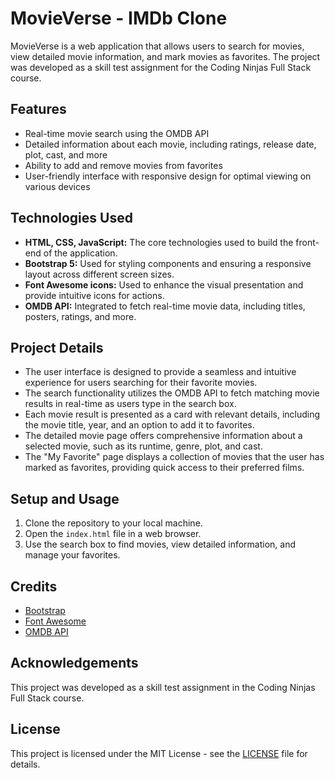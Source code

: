 # MovieVerse - IMDb Clone

MovieVerse is a web application that allows users to search for movies, view detailed movie information, and mark movies as favorites. The project was developed as a skill test assignment for the Coding Ninjas Full Stack course.

## Features

- Real-time movie search using the OMDB API
- Detailed information about each movie, including ratings, release date, plot, cast, and more
- Ability to add and remove movies from favorites
- User-friendly interface with responsive design for optimal viewing on various devices

## Technologies Used

- **HTML, CSS, JavaScript:** The core technologies used to build the front-end of the application.
- **Bootstrap 5:** Used for styling components and ensuring a responsive layout across different screen sizes.
- **Font Awesome icons:** Used to enhance the visual presentation and provide intuitive icons for actions.
- **OMDB API:** Integrated to fetch real-time movie data, including titles, posters, ratings, and more.

## Project Details

- The user interface is designed to provide a seamless and intuitive experience for users searching for their favorite movies.
- The search functionality utilizes the OMDB API to fetch matching movie results in real-time as users type in the search box.
- Each movie result is presented as a card with relevant details, including the movie title, year, and an option to add it to favorites.
- The detailed movie page offers comprehensive information about a selected movie, such as its runtime, genre, plot, and cast.
- The "My Favorite" page displays a collection of movies that the user has marked as favorites, providing quick access to their preferred films.

## Setup and Usage

1. Clone the repository to your local machine.
2. Open the `index.html` file in a web browser.
3. Use the search box to find movies, view detailed information, and manage your favorites.

## Credits

- [Bootstrap](https://getbootstrap.com/)
- [Font Awesome](https://fontawesome.com/)
- [OMDB API](http://www.omdbapi.com/)

## Acknowledgements

This project was developed as a skill test assignment in the Coding Ninjas Full Stack course.

## License

This project is licensed under the MIT License - see the [LICENSE](/LICENSE) file for details.
